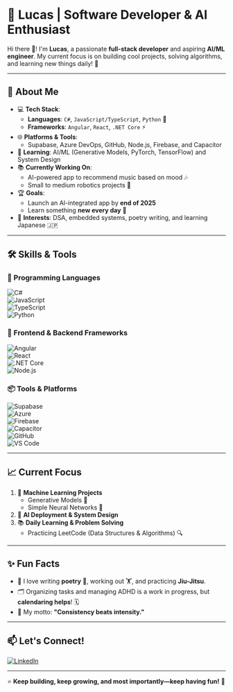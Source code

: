 # 🌟 Lucas | Software Developer & AI Enthusiast  

Hi there 👋! I'm **Lucas**, a passionate **full-stack developer** and aspiring **AI/ML engineer**. My current focus is on building cool projects, solving algorithms, and learning new things daily! 🚀  

---

## 🚀 About Me  

- 💻 **Tech Stack**:  
    - **Languages**: `C#`, `JavaScript/TypeScript`, `Python` 🐍  
    - **Frameworks**: `Angular`, `React`, `.NET Core` ⚡  
- 🌐 **Platforms & Tools**:  
    - Supabase, Azure DevOps, GitHub, Node.js, Firebase, and Capacitor  
- 🤖 **Learning**: AI/ML (Generative Models, PyTorch, TensorFlow) and System Design  
- 📚 **Currently Working On**:  
    - AI-powered app to recommend music based on mood 🎶  
    - Small to medium robotics projects 🤖  
- 🏆 **Goals**:  
    - Launch an AI-integrated app by **end of 2025**  
    - Learn something **new every day** 📅  
- 🧩 **Interests**: DSA, embedded systems, poetry writing, and learning Japanese 🇯🇵  

---

## 🛠️ Skills & Tools  

### 🚀 Programming Languages  
![C#](https://img.shields.io/badge/C%23-239120?style=flat&logo=csharp&logoColor=white)  
![JavaScript](https://img.shields.io/badge/JavaScript-F7DF1E?style=flat&logo=javascript&logoColor=black)  
![TypeScript](https://img.shields.io/badge/TypeScript-3178C6?style=flat&logo=typescript&logoColor=white)  
![Python](https://img.shields.io/badge/Python-3776AB?style=flat&logo=python&logoColor=white)  

### 🔧 Frontend & Backend Frameworks  
![Angular](https://img.shields.io/badge/Angular-DD0031?style=flat&logo=angular&logoColor=white)  
![React](https://img.shields.io/badge/React-20232A?style=flat&logo=react&logoColor=61DAFB)  
![.NET Core](https://img.shields.io/badge/.NET_Core-5C2D91?style=flat&logo=.net&logoColor=white)  
![Node.js](https://img.shields.io/badge/Node.js-339933?style=flat&logo=node.js&logoColor=white)  

### 📦 Tools & Platforms  
![Supabase](https://img.shields.io/badge/Supabase-3ECF8E?style=flat&logo=supabase&logoColor=white)  
![Azure](https://img.shields.io/badge/Azure-0078D7?style=flat&logo=microsoftazure&logoColor=white)  
![Firebase](https://img.shields.io/badge/Firebase-FFCA28?style=flat&logo=firebase&logoColor=black)  
![Capacitor](https://img.shields.io/badge/Capacitor-119EFF?style=flat&logo=capacitor&logoColor=white)  
![GitHub](https://img.shields.io/badge/GitHub-181717?style=flat&logo=github&logoColor=white)  
![VS Code](https://img.shields.io/badge/VS_Code-007ACC?style=flat&logo=visual-studio-code&logoColor=white)  

---

## 📈 Current Focus  

1. 🧠 **Machine Learning Projects**  
   - Generative Models 🎨  
   - Simple Neural Networks 🤖  
2. 🔧 **AI Deployment & System Design**  
3. 📚 **Daily Learning & Problem Solving**  
   - Practicing LeetCode (Data Structures & Algorithms) 🔍  

---

## ✨ Fun Facts  

- 💬 I love writing **poetry** 📖, working out 🏋️, and practicing **Jiu-Jitsu**.  
- 🗂️ Organizing tasks and managing ADHD is a work in progress, but **calendaring helps**! 🗓️  
- 🎯 My motto: **"Consistency beats intensity."**  

---

## 📫 Let's Connect!  

[![LinkedIn](https://img.shields.io/badge/LinkedIn-0077B5?style=flat&logo=linkedin&logoColor=white)](https://www.linkedin.com/in/lucas-furlong/)  

---

⭐ **Keep building, keep growing, and most importantly—keep having fun!** 🎉  

